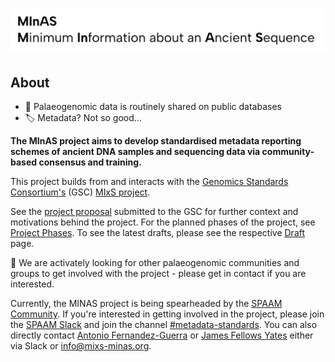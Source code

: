 # ![Interim MInAS logo](assets/images/banner_object.svg)

## About

- 💾 Palaeogenomic data is routinely shared on public databases
- 🏷️ Metadata? Not so good…

**The MInAS project aims to develop standardised metadata reporting schemes of ancient DNA samples and sequencing data via community-based consensus and training.**

This project builds from and interacts with the [Genomics Standards Consortium's](https://www.gensc.org/) (GSC) [MIxS project](https://www.gensc.org/pages/standards-intro.html).

See the [project proposal](/proposal) submitted to the GSC for further context and motivations behind the project. For the planned phases of the project, see [Project Phases](/phases). To see the latest drafts, please see the respective [Draft](/draft) page.

🤝 We are activately looking for other palaeogenomic communities and groups to get involved with the project - please get in contact if you are interested.

Currently, the MINAS project is being spearheaded by the [SPAAM Community](https://spaam-community.github.io).
If you're interested in getting involved in the project, please join the [SPAAM Slack](https://join.slack.com/t/spaam-community/shared_invite/zt-ei8pfw4m-XdBGTQwRaXWrEkd618YlhQ) and join the channel [#metadata-standards](https://spaam-community.slack.com/archives/C01BX7EM4EL).
You can also directly contact [Antonio Fernandez-Guerra](https://globe.ku.dk/research/geogenetics/microbial-ecogenomics-group/) or [James Fellows Yates](https://www.eva.mpg.de/archaeogenetics/staff/james-fellows-yates/) either via Slack or [info@mixs-minas.org](mailto:info@mixs-minas.org).
